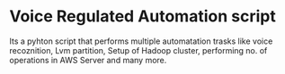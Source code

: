 # Voice Regulated Automation script
Its a pyhton script that performs multiple automatation trasks like voice recoznition, Lvm partition, Setup of Hadoop cluster,
performing no. of operations in AWS Server and many more.
